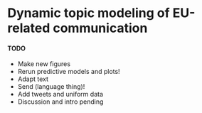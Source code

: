 # Dynamic topic modeling of EU-related communication


#### TODO
- Make new figures
- Rerun predictive models and plots!
- Adapt text
- Send (language thing)!
- Add tweets and uniform data
- Discussion and intro pending
